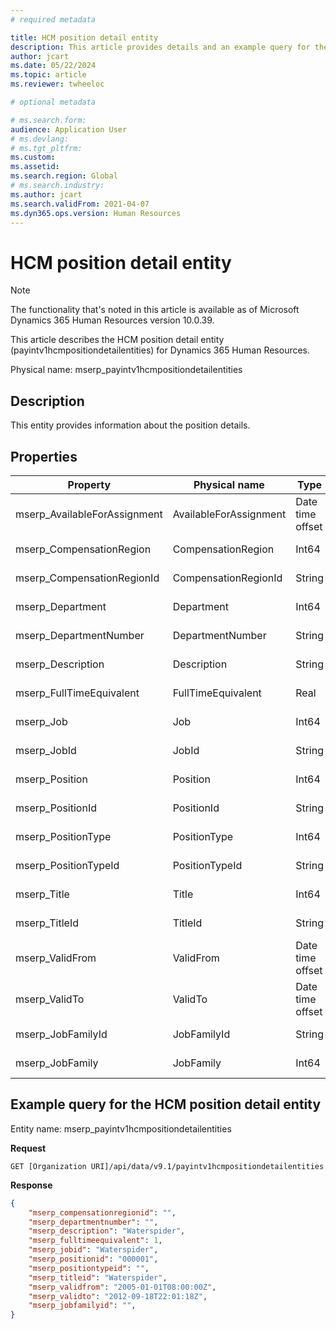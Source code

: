 ```yaml
---
# required metadata

title: HCM position detail entity
description: This article provides details and an example query for the HCM position detail entity in Microsoft Dynamics 365 Human Resources.
author: jcart
ms.date: 05/22/2024
ms.topic: article
ms.reviewer: twheeloc

# optional metadata

# ms.search.form: 
audience: Application User
# ms.devlang: 
# ms.tgt_pltfrm: 
ms.custom: 
ms.assetid: 
ms.search.region: Global
# ms.search.industry: 
ms.author: jcart
ms.search.validFrom: 2021-04-07
ms.dyn365.ops.version: Human Resources
---
```


# HCM position detail entity

> [!NOTE]
> The functionality that's noted in this article is available as of Microsoft Dynamics 365 Human Resources version 10.0.39.

This article describes the HCM position detail entity (payintv1hcmpositiondetailentities) for Dynamics 365 Human Resources.

Physical name: mserp\_payintv1hcmpositiondetailentities

## Description

This entity provides information about the position details.

## Properties

| Property | Physical name | Type | Use |
|---|---|---|---|
| mserp\_AvailableForAssignment | AvailableForAssignment | Date time offset | Read-only |
| mserp\_CompensationRegion | CompensationRegion | Int64 | Read-only |
| mserp\_CompensationRegionId | CompensationRegionId | String | Read-only |
| mserp\_Department | Department | Int64 | Read-only |
| mserp\_DepartmentNumber | DepartmentNumber | String | Read-only |
| mserp\_Description | Description | String | Read-only |
| mserp\_FullTimeEquivalent | FullTimeEquivalent | Real | Read-only |
| mserp\_Job | Job | Int64 | Read-only |
| mserp\_JobId | JobId | String | Read-only |
| mserp\_Position | Position | Int64 | Read-only |
| mserp\_PositionId | PositionId | String | Read-only |
| mserp\_PositionType | PositionType | Int64 | Read-only |
| mserp\_PositionTypeId | PositionTypeId | String | Read-only |
| mserp\_Title | Title | Int64 | Read-only |
| mserp\_TitleId | TitleId | String | Read-only |
| mserp\_ValidFrom | ValidFrom | Date time offset | Read-only |
| mserp\_ValidTo | ValidTo | Date time offset | Read-only |
| mserp\_JobFamilyId | JobFamilyId | String | Read-only |
| mserp\_JobFamily | JobFamily | Int64 | Read-only |

## Example query for the HCM position detail entity

Entity name: mserp\_payintv1hcmpositiondetailentities

**Request**

```HTTP
GET [Organization URI]/api/data/v9.1/payintv1hcmpositiondetailentities
```

**Response**

```JSON
{
    "mserp_compensationregionid": "",
    "mserp_departmentnumber": "",
    "mserp_description": "Waterspider",
    "mserp_fulltimeequivalent": 1,
    "mserp_jobid": "Waterspider",
    "mserp_positionid": "000001",
    "mserp_positiontypeid": "",
    "mserp_titleid": "Waterspider",
    "mserp_validfrom": "2005-01-01T08:00:00Z",
    "mserp_validto": "2012-09-18T22:01:18Z",
    "mserp_jobfamilyid": "",
}
```
